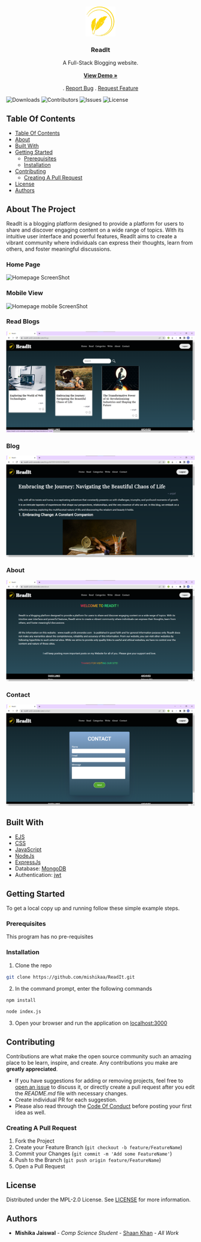 <br/>
<p align="center">
  <a href="https://github.com/mishikaa/ReadIt">
    <img src="/public/images/website_logo.png" alt="logo" width="80" height="80">
  </a>

  <h3 align="center">ReadIt</h3>

  <p align="center">
    A Full-Stack Blogging website.
    <br/>
    <br/>
    <a href="https://readit-um3r.onrender.com/"><strong>View Demo »</strong></a>
    <br/>
    <br/>
    .
    <a href="https://github.com/mishikaa/ReadIt/issues">Report Bug</a>
    .
    <a href="https://github.com/mishikaa/ReadIt/issues">Request Feature</a>
  </p>
</p>

![Downloads](https://img.shields.io/github/downloads/mishikaa/ReadIt/total) 
![Contributors](https://img.shields.io/github/contributors/mishikaa/ReadIt?color=dark-green) 
![Issues](https://img.shields.io/github/issues/mishikaa/ReadIt) 
![License](https://img.shields.io/github/license/mishikaa/ReadIt)

## Table Of Contents

- [Table Of Contents](#table-of-contents)
- [About](#about-the-project)
- [Built With](#built-with)
- [Getting Started](#getting-started)
  - [Prerequisites](#prerequisites)
  - [Installation](#installation)
- [Contributing](#contributing)
  - [Creating A Pull Request](#creating-a-pull-request)
- [License](#license)
- [Authors](#authors)

## About The Project

ReadIt is a blogging platform designed to provide a platform for users to share and discover engaging content on a wide range of topics. With its 
intuitive user interface and powerful features, ReadIt aims to create a vibrant community where individuals can express their thoughts, learn from 
others, and foster meaningful discussions.

### Home Page
![Homepage ScreenShot](screenshots/homepage.png/468x300)

### Mobile View
![Homepage mobile ScreenShot](screenshots/mobilePage.png/250x360)

### Read Blogs
![readpage ScreenShot](screenshots/readpage.png)

### Blog 
![blogpage ScreenShot](screenshots/blogpage.png)

### About
![aboutpage ScreenShot](screenshots/aboutpage.png)

### Contact 
![contactpage ScreenShot](screenshots/contactpage.png)

## Built With

* [EJS](https://ejs.co/)
* [CSS](https://developer.mozilla.org/en-US/docs/Web/CSS)
* [JavaScript](https://www.javascript.com/)
* [NodeJs](https://nodejs.org/en/about)
* [ExpressJs](https://expressjs.com/)
* Database: [MongoDB](https://www.mongodb.com/)
* Authentication: [jwt](https://jwt.io/)


## Getting Started

To get a local copy up and running follow these simple example steps.

### Prerequisites

This program has no pre-requisites

### Installation

1. Clone the repo

```sh
git clone https://github.com/mishikaa/ReadIt.git
```

2. In the command prompt, enter the following commands

```sh
npm install
```
```sh
node index.js
```

3. Open your browser and run the application on [localhost:3000](http://localhost:3000/)

## Contributing

Contributions are what make the open source community such an amazing place to be learn, inspire, and create. Any contributions you make are **greatly appreciated**.
* If you have suggestions for adding or removing projects, feel free to [open an issue](https://github.com/mishikaa/ReadIt/issues/new) to discuss it, or directly create a pull request after you edit the *README.md* file with necessary changes.
* Create individual PR for each suggestion.
* Please also read through the [Code Of Conduct](https://github.com/mishikaa/ReadIt/blob/main/CODE_OF_CONDUCT.md) before posting your first idea as well.

### Creating A Pull Request

1. Fork the Project
2. Create your Feature Branch (`git checkout -b feature/FeatureName`)
3. Commit your Changes (`git commit -m 'Add some FeatureName'`)
4. Push to the Branch (`git push origin feature/FeatureName`)
5. Open a Pull Request

## License

Distributed under the MPL-2.0 License. See [LICENSE](https://github.com/mishikaa/ReadIt/blob/main/LICENSE.md) for more information.

## Authors

* **Mishika Jaiswal** - *Comp Science Student* - [Shaan Khan](https://github.com/mishikaa/) - *All Work*
